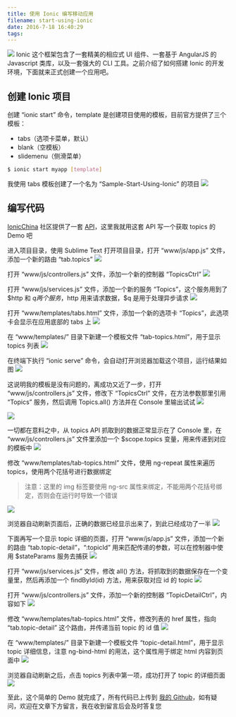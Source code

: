```yaml
---
title: 使用 Ionic 编写移动应用
filename: start-using-ionic
date: 2016-7-18 16:40:29
tags:
---
```


![](http://jackytse-me.gz.bcebos.com/start-using-ionic/start-using-ionic-00001.jpg)
Ionic 这个框架包含了一套精美的相应式 UI 组件、一套基于 AngularJS 的 Javascript 类库，以及一套强大的 CLI 工具。之前介绍了如何搭建 Ionic 的开发环境，下面就来正式创建一个应用吧。

## 创建 Ionic 项目

创建 “ionic start” 命令，template 是创建项目使用的模板，目前官方提供了三个模板：

* tabs（选项卡菜单，默认）
* blank（空模板）
* slidemenu（侧滑菜单）

<!-- more -->

```bash
$ ionic start myapp [template]
```

我使用 tabs 模板创建了一个名为 “Sample-Start-Using-Ionic” 的项目
![](http://jackytse-me.gz.bcebos.com/start-using-ionic/start-using-ionic-00002.png)

## 编写代码

[IonicChina](http://ionichina.com/) 社区提供了一套 [API](http://ionichina.com/api)，这里我就用这套 API 写一个获取 topics 的 Demo 吧

进入项目目录，使用 Sublime Text 打开项目目录，打开 “www/js/app.js” 文件，添加一个新的路由 “tab.topics”
![](http://jackytse-me.gz.bcebos.com/start-using-ionic/start-using-ionic-00004.png)

打开 “www/js/controllers.js” 文件，添加一个新的控制器 “TopicsCtrl”
![](http://jackytse-me.gz.bcebos.com/start-using-ionic/start-using-ionic-00005.png)

打开 “www/js/services.js” 文件，添加一个新的服务 “Topics”，这个服务用到了 $http 和 $q 两个服务，$http 用来请求数据，$q 是用于处理异步请求
![](http://jackytse-me.gz.bcebos.com/start-using-ionic/start-using-ionic-00006.png)

打开 “www/templates/tabs.html” 文件，添加一个新的选项卡 “Topics”，此选项卡会显示在应用底部的 tabs 上
![](http://jackytse-me.gz.bcebos.com/start-using-ionic/start-using-ionic-00007.png)

在 “www/templates/” 目录下新建一个模板文件 “tab-topics.html”，用于显示 topics 列表
![](http://jackytse-me.gz.bcebos.com/start-using-ionic/start-using-ionic-00008.png)

在终端下执行 “ionic serve” 命令，会自动打开浏览器加载这个项目，运行结果如图
![](http://jackytse-me.gz.bcebos.com/start-using-ionic/start-using-ionic-00009.png)

这说明我的模板是没有问题的，离成功又近了一步，打开 “www/js/controllers.js” 文件，修改下 “TopicsCtrl” 文件，在方法参数那里引用 “Topics” 服务，然后调用 Topics.all() 方法并在 Console 里输出试试
![](http://jackytse-me.gz.bcebos.com/start-using-ionic/start-using-ionic-00010.png)

![](http://jackytse-me.gz.bcebos.com/start-using-ionic/start-using-ionic-00011.png)

一切都在意料之中，从 topics API 抓取到的数据正常显示在了 Console 里，在 “www/js/controllers.js” 文件里添加一个 $scope.topics 变量，用来传递到对应的模板中
![](http://jackytse-me.gz.bcebos.com/start-using-ionic/start-using-ionic-00012.png)

修改 “www/templates/tab-topics.html” 文件，使用 ng-repeat 属性来遍历 topics，使用两个花括号进行数据绑定

> 注意：这里的 img 标签要使用 ng-src 属性来绑定，不能用两个花括号绑定，否则会在运行时导致一个错误

![](http://jackytse-me.gz.bcebos.com/start-using-ionic/start-using-ionic-00013.png)

浏览器自动刷新页面后，正确的数据已经显示出来了，到此已经成功了一半
![](http://jackytse-me.gz.bcebos.com/start-using-ionic/start-using-ionic-00014.png)

下面再写一个显示 topic 详细的页面，打开 “www/js/app.js” 文件，添加一个新的路由 “tab.topic-detail”，“:topicId” 用来匹配传递的参数，可以在控制器中使用 $stateParams 服务去捕获
![](http://jackytse-me.gz.bcebos.com/start-using-ionic/start-using-ionic-00015.png)

打开 “www/js/services.js” 文件，修改 all() 方法，将抓取到的数据保存在一个变量里，然后再添加一个 findById(id) 方法，用来获取对应 id 的 topic
![](http://jackytse-me.gz.bcebos.com/start-using-ionic/start-using-ionic-00016.png)

打开 “www/js/controllers.js” 文件，添加一个新的控制器 “TopicDetailCtrl”，内容如下
![](http://jackytse-me.gz.bcebos.com/start-using-ionic/start-using-ionic-00017.png)

修改 “www/templates/tab-topics.html” 文件，修改列表的 href 属性，指向 “tab.topic-detail” 这个路由，并传递当前 topic 的 id 值
![](http://jackytse-me.gz.bcebos.com/start-using-ionic/start-using-ionic-00018.png)

在 “www/templates/” 目录下新建一个模板文件 “topic-detail.html”，用于显示 topic 详细信息，注意 ng-bind-html 的用法，这个属性用于绑定 html 内容到页面中
![](http://jackytse-me.gz.bcebos.com/start-using-ionic/start-using-ionic-00019.png)

浏览器自动刷新之后，点击 topics 列表中第一项，成功打开了 topic 的详细页面
![](http://jackytse-me.gz.bcebos.com/start-using-ionic/start-using-ionic-00020.png)

至此，这个简单的 Demo 就完成了，所有代码已上传到 [我的 Github](https://github.com/jackytse/Sample-Start-Using-Ionic)，如有疑问，欢迎在文章下方留言，我在收到留言后会及时答复您